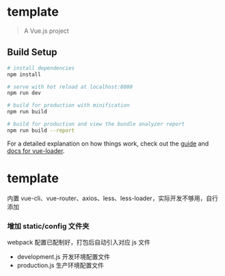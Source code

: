 # template

> A Vue.js project

## Build Setup

```bash
# install dependencies
npm install

# serve with hot reload at localhost:8080
npm run dev

# build for production with minification
npm run build

# build for production and view the bundle analyzer report
npm run build --report
```

For a detailed explanation on how things work, check out the [guide](http://vuejs-templates.github.io/webpack/) and [docs for vue-loader](http://vuejs.github.io/vue-loader).

# template

内置 vue-cli、vue-router、axios、less、less-loader，实际开发不够用，自行添加

### 增加 static/config 文件夹

webpack 配置已配制好，打包后自动引入对应 js 文件

- development.js 开发环境配置文件
- production.js 生产环境配置文件
